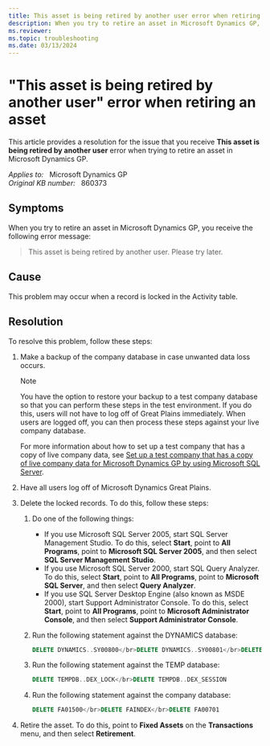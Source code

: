 ```yaml
---
title: This asset is being retired by another user error when retiring an asset
description: When you try to retire an asset in Microsoft Dynamics GP, you receive an error message that states this asset is being retired by another user. Provides a resolution.
ms.reviewer: 
ms.topic: troubleshooting
ms.date: 03/13/2024
---
```

# "This asset is being retired by another user" error when retiring an asset

This article provides a resolution for the issue that you receive **This asset is being retired by another user** error when trying to retire an asset in Microsoft Dynamics GP.

_Applies to:_ &nbsp; Microsoft Dynamics GP  
_Original KB number:_ &nbsp; 860373

## Symptoms

When you try to retire an asset in Microsoft Dynamics GP, you receive the following error message:

> This asset is being retired by another user. Please try later.

## Cause

This problem may occur when a record is locked in the Activity table.

## Resolution

To resolve this problem, follow these steps:

1. Make a backup of the company database in case unwanted data loss occurs.

    > [!NOTE]
    > You have the option to restore your backup to a test company database so that you can perform these steps in the test environment. If you do this, users will not have to log off of Great Plains immediately. When users are logged off, you can then process these steps against your live company database.

    For more information about how to set up a test company that has a copy of live company data, see [Set up a test company that has a copy of live company data for Microsoft Dynamics GP by using Microsoft SQL Server](https://support.microsoft.com/topic/kb-set-up-a-test-company-that-has-a-copy-of-live-company-data-for-microsoft-dynamics-gp-by-using-microsoft-sql-server-6199295b-fc49-d963-3865-2d24a4b49211).

2. Have all users log off of Microsoft Dynamics Great Plains.
3. Delete the locked records. To do this, follow these steps:

    1. Do one of the following things:

        - If you use Microsoft SQL Server 2005, start SQL Server Management Studio. To do this, select **Start**, point to **All Programs**, point to **Microsoft SQL Server 2005**, and then select **SQL Server Management Studio**.
        - If you use Microsoft SQL Server 2000, start SQL Query Analyzer. To do this, select **Start**, point to **All Programs**, point to **Microsoft SQL Server**, and then select **Query Analyzer**.
        - If you use SQL Server Desktop Engine (also known as MSDE 2000), start Support Administrator Console. To do this, select **Start**, point to **All Programs**, point to **Microsoft Administrator Console**, and then select **Support Administrator Console**.

    2. Run the following statement against the DYNAMICS database:

       ```sql
       DELETE DYNAMICS..SY00800</br>DELETE DYNAMICS..SY00801</br>DELETE DYNAMICS..ACTIVITY
       ```

    3. Run the following statement against the TEMP database:

       ```sql
       DELETE TEMPDB..DEX_LOCK</br>DELETE TEMPDB..DEX_SESSION
       ```

    4. Run the following statement against the company database:

       ```sql
       DELETE FA01500</br>DELETE FAINDEX</br>DELETE FA00701
       ```

4. Retire the asset. To do this, point to **Fixed Assets** on the **Transactions** menu, and then select **Retirement**.
